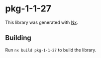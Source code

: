 # pkg-1-1-27

This library was generated with [Nx](https://nx.dev).

## Building

Run `nx build pkg-1-1-27` to build the library.
